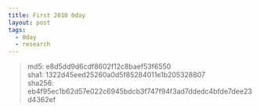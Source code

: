 ```yaml
---
title: First 2010 0day
layout: post
tags:
  - 0day
  - research
---
```

> md5: e8d5dd9d6cdf8602f12c8baef53f6550  
> sha1: 1322d45eed25260a0d5f85284011e1b205328807  
> sha256: eb4f95ec1b62d57e022c6945bdcb3f747f94f3ad7ddedc4bfde7dee23d4362ef
